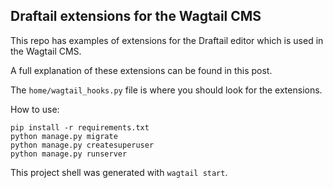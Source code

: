 Draftail extensions for the Wagtail CMS
---------------------------------------

This repo has examples of extensions for the Draftail editor which is used in the Wagtail CMS.

A full explanation of these extensions can be found in this post.

The `home/wagtail_hooks.py` file is where you should look for the extensions.

How to use:

```
pip install -r requirements.txt
python manage.py migrate
python manage.py createsuperuser
python manage.py runserver
```

This project shell was generated with `wagtail start`.

